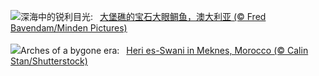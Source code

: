 ![](https://www.bing.com/th?id=OHR.CrescentTail_ZH-CN8283248964_UHD.jpg&w=1000)深海中的锐利目光:&nbsp;&ensp;[大堡礁的宝石大眼鲷鱼，澳大利亚 (© Fred Bavendam/Minden Pictures)](https://www.bing.com/th?id=OHR.CrescentTail_ZH-CN8283248964_UHD.jpg)
<br><br/>
![](https://www.bing.com/th?id=OHR.MeknesMorocco_EN-US6991915839_UHD.jpg&w=1000)Arches of a bygone era:&nbsp;&ensp;[Heri es-Swani in Meknes, Morocco (© Calin Stan/Shutterstock)](https://www.bing.com/th?id=OHR.MeknesMorocco_EN-US6991915839_UHD.jpg)
<br><br/>
